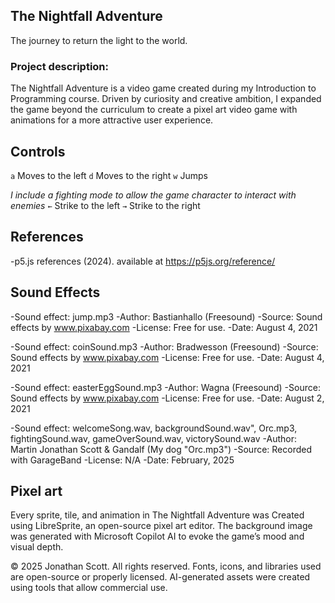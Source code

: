 ## The Nightfall Adventure
The journey to return the light to the world.

### Project description:
The Nightfall Adventure is a video game created during my Introduction to Programming course. Driven by curiosity and creative ambition, I expanded the game beyond the curriculum to create a pixel art video game with animations for a more attractive user experience.   

## Controls
`a` Moves to the left
`d` Moves to the right
`w` Jumps

*I include a fighting mode to allow the game character to interact with enemies*
`←` Strike to the left
`→` Strike to the right


## References
-p5.js references (2024). available at https://p5js.org/reference/

 ## Sound Effects
-Sound effect: jump.mp3
-Author: Bastianhallo (Freesound)
-Source: Sound effects by www.pixabay.com
-License: Free for use.
-Date: August 4, 2021

-Sound effect: coinSound.mp3
-Author: Bradwesson (Freesound)
-Source: Sound effects by www.pixabay.com
-License: Free for use.
-Date: August 4, 2021

-Sound effect: easterEggSound.mp3
-Author: Wagna (Freesound)
-Source: Sound effects by www.pixabay.com
-License: Free for use.
-Date: August 2, 2021

-Sound effect: welcomeSong.wav, backgroundSound.wav", 
			   Orc.mp3, fightingSound.wav, 
			   gameOverSound.wav, victorySound.wav
-Author: Martin Jonathan Scott & Gandalf (My dog "Orc.mp3")
-Source: Recorded with GarageBand
-License: N/A
-Date: February, 2025

## Pixel art
Every sprite, tile, and animation in The Nightfall Adventure was Created using LibreSprite, an open-source pixel art editor. The background image was generated with Microsoft Copilot AI to evoke the game’s mood and visual depth.
     
© 2025 Jonathan Scott. All rights reserved.
Fonts, icons, and libraries used are open-source or properly licensed. AI-generated assets were created using tools that allow commercial use.
